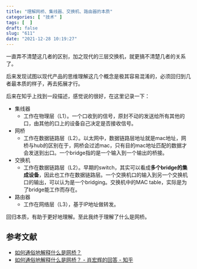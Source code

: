 ```yaml
---
title: "理解网桥、集线器、交换机、路由器的本质"
categories: [ "技术" ]
tags: [  ]
draft: false
slug: "611"
date: "2021-12-28 10:19:27"
---
```


一直弄不清楚这几者的区别，加之现代的三层交换机，就更搞不清楚几者的关系了。

后来发现试图以现代产品的思维理解这几个概念是极其容易混淆的，必须回归到几者最本质的样子，再去拓展才行。

后来在知乎上找到一段描述，感觉说的很好，在这里记录一下：

- 集线器
    - 工作在物理层（L1）。一个口收到的信号，原封不动的发送给所有其他的口，由其他的口上的设备自己决定是否接收信号。
- 网桥
    - 工作在数据链路层（L2）。以太网中，数据链路层地址就是mac地址，网桥与hub的区别在于，网桥会过滤mac，只有目的mac地址匹配的数据才会发送到出口。一个bridge指的是一个输入到一个输出的桥接。
- 交换机
    - 工作在数据链路层（L2）。早期的switch，其实可以看成**多个bridge的集成设备**，因此也工作在数据链路层。一个交换机口的输入到另一个交换机口的输出，可以认为是一个bridging。交换机中的MAC table，实际是为了bridge能工作而存在。
- 路由器
    - 工作在网络层（L3），基于IP地址做转发。

回归本质，有助于更好地理解。至此我终于理解了什么是网桥。

## 参考文献

- [如何通俗地解释什么是网桥？](https://www.zhihu.com/question/67473683)
- [如何通俗地解释什么是网桥？ - 肖宏辉的回答 - 知乎](https://www.zhihu.com/question/67473683/answer/254496942)